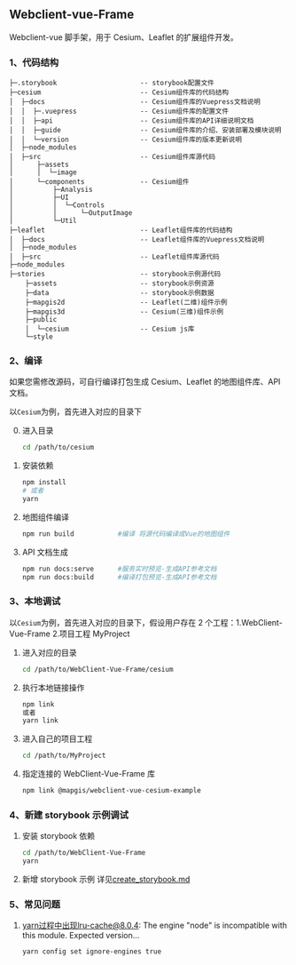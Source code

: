 ## Webclient-vue-Frame

Webclient-vue 脚手架，用于 Cesium、Leaflet 的扩展组件开发。

### 1、代码结构

```text
├─.storybook                     -- storybook配置文件
├─cesium                         -- Cesium组件库的代码结构
│  ├─docs                        -- Cesium组件库的Vuepress文档说明
│  │  ├─.vuepress                -- Cesium组件库的配置文件
│  │  ├─api                      -- Cesium组件库的API详细说明文档
│  │  ├─guide                    -- Cesium组件库的介绍、安装部署及模块说明
│  │  └─version                  -- Cesium组件库的版本更新说明
│  ├─node_modules
│  ├─src                         -- Cesium组件库源代码
│      ├─assets
│      │  └─image
│      └─components              -- Cesium组件
│          ├─Analysis
│          ├─UI
│          │  └─Controls
│          │      └─OutputImage
│          └─Util
├─leaflet                        -- Leaflet组件库的代码结构
│  ├─docs                        -- Leaflet组件库的Vuepress文档说明
│  ├─node_modules
│  ├─src                         -- Leaflet组件库源代码
├─node_modules
├─stories                        -- storybook示例源代码
    ├─assets                     -- storybook示例资源
    ├─data                       -- storybook示例数据
    ├─mapgis2d                   -- Leaflet(二维)组件示例
    ├─mapgis3d                   -- Cesium(三维)组件示例
    ├─public
    │  └─cesium                  -- Cesium js库
    └─style
```

### 2、编译

如果您需修改源码，可自行编译打包生成 Cesium、Leaflet 的地图组件库、API 文档。

以`Cesium`为例，首先进入对应的目录下

0. 进入目录

   ```sh
   cd /path/to/cesium
   ```

1. 安装依赖

   ```sh
   npm install
   # 或者
   yarn
   ```

2. 地图组件编译

   ```sh
   npm run build           #编译 将源代码编译成Vue的地图组件
   ```

3. API 文档生成
   ```sh
   npm run docs:serve      #服务实时预览-生成API参考文档
   npm run docs:build      #编译打包预览-生成API参考文档
   ```

### 3、本地调试

以`Cesium`为例，首先进入对应的目录下，假设用户存在 2 个工程：1.WebClient-Vue-Frame 2.项目工程 MyProject

1. 进入对应的目录
   ```sh
   cd /path/to/WebClient-Vue-Frame/cesium
   ```
2. 执行本地链接操作

   ```sh
   npm link
   或者
   yarn link
   ```

3. 进入自己的项目工程
   ```sh
   cd /path/to/MyProject
   ```
4. 指定连接的 WebClient-Vue-Frame 库
   ```sh
   npm link @mapgis/webclient-vue-cesium-example
   ```

### 4、新建 storybook 示例调试

1. 安装 storybook 依赖
   ```sh
   cd /path/to/WebClient-Vue-Frame
   yarn
   ```
2. 新增 storybook 示例
   详见[create_storybook.md](./create_storybook.md)

### 5、常见问题

1. yarn过程中出现lru-cache@8.0.4: The engine "node" is incompatible with this module. Expected version...

   ```sh
   yarn config set ignore-engines true
   ```